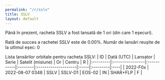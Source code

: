 ```yaml
---
permalink: "/r/sslv"
title: SSLV
layout: default
---
```


Până în prezent, racheta SSLV a fost lansată de 1 ori (din care 1 eșecuri).

Rată de succes a rachetei SSLV este de 0.00%.
Număr de lansări reușite de la ultimul eșec: 0


Lista lansărilor orbitale pentru racheta SSLV:
| ID       | Dată (UTC)      | Lansator   | Serie   | Satelit (misiune)   | Or   | Centru   | R   |
|:---------|:----------------|:-----------|:--------|:--------------------|:-----|:---------|:----|
| 2022-F0x | 2022-08-07 0348 | SSLV       | SSLV-D1 | EOS-02              | IN   | SHAR+FLP | F   |
